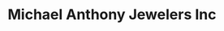 ---
title: "Michael Anthony Jewelers Inc"
url: /wayne/michael-anthony-jewelers-inc/
shop: watches
---